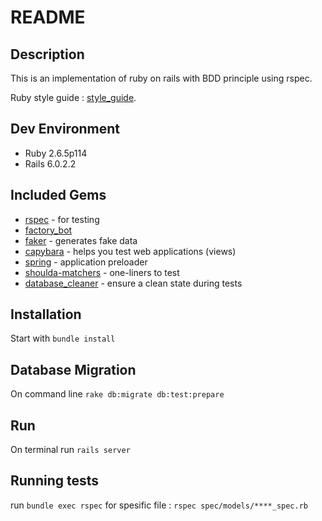 # README

## Description

This is an implementation of ruby on rails with BDD principle using rspec.

Ruby style guide : [style_guide](https://github.com/github/rubocop-github/blob/master/STYLEGUIDE.md).

## Dev Environment

* Ruby 2.6.5p114
* Rails 6.0.2.2

## Included Gems

* [rspec](http://rspec.info/) - for testing
* [factory_bot](https://github.com/thoughtbot/factory_bot)
* [faker](https://github.com/faker-ruby/faker) - generates fake data
* [capybara](https://github.com/teamcapybara/capybara) - helps you test web applications (views)
* [spring](https://github.com/rails/spring) - application preloader
* [shoulda-matchers](https://github.com/thoughtbot/shoulda-matchers) - one-liners to test
* [database_cleaner](https://github.com/DatabaseCleaner/database_cleaner) - ensure a clean state during tests

## Installation

Start with `bundle install`

## Database Migration

On command line `rake db:migrate db:test:prepare`

## Run

On terminal run `rails server`

## Running tests

run `bundle exec rspec`
for spesific file : `rspec spec/models/****_spec.rb`
